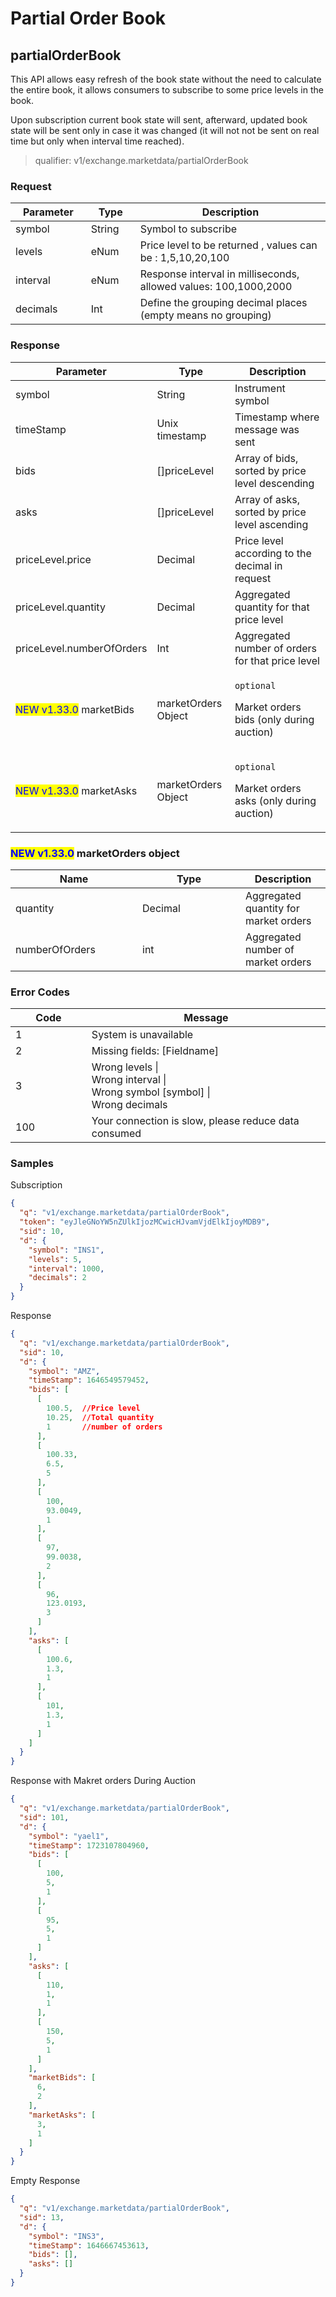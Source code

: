 # Partial Order Book

## partialOrderBook

This API allows easy refresh of the book state without the need to calculate the entire book, it allows consumers to subscribe to some price levels in the book.

Upon subscription current book state will sent,  afterward, updated book state will be sent only in case it was changed (it will not not be sent on real time but only when interval time reached).

>qualifier: v1/exchange.marketdata/partialOrderBook


### **Request**

<table><thead><tr><th width="130.6710763680096">Parameter</th><th width="83">Type</th><th width="469.2">Description</th></tr></thead><tbody><tr><td>symbol</td><td>String</td><td>Symbol to subscribe</td></tr><tr><td>levels</td><td>eNum</td><td>Price level to be returned , values can be : 1,5,10,20,100</td></tr><tr><td>interval</td><td>eNum</td><td>Response interval in milliseconds, allowed values: 100,1000,2000</td></tr><tr><td>decimals</td><td>Int</td><td>Define the grouping decimal places (empty means no grouping)</td></tr></tbody></table>

### **Response**

<table><thead><tr><th width="196.8239997035043">Parameter</th><th width="135">Type</th><th width="403.2">Description</th></tr></thead><tbody><tr><td>symbol</td><td>String</td><td>Instrument symbol </td></tr><tr><td>timeStamp</td><td>Unix timestamp</td><td>Timestamp where message was sent </td></tr><tr><td>bids</td><td>[]priceLevel</td><td>Array of bids, sorted by price level descending</td></tr><tr><td>asks</td><td>[]priceLevel</td><td>Array of asks, sorted by price level ascending</td></tr><tr><td>priceLevel.price</td><td>Decimal</td><td>Price level according to the decimal in request</td></tr><tr><td>priceLevel.quantity</td><td>Decimal</td><td>Aggregated quantity for that price level</td></tr><tr><td>priceLevel.numberOfOrders</td><td>Int</td><td>Aggregated number of orders for that price level</td></tr><tr><td><mark style="color:blue;">NEW v1.33.0</mark> marketBids</td><td>marketOrders Object</td><td><p><code>optional</code></p><p>Market orders bids (only during auction)</p></td></tr><tr><td><mark style="color:blue;">NEW v1.33.0</mark> marketAsks</td><td>marketOrders Object</td><td><p><code>optional</code></p><p>Market orders asks (only during auction)</p></td></tr></tbody></table>

### <mark style="color:blue;">NEW v1.33.0</mark> marketOrders **object**

<table><thead><tr><th width="187">Name</th><th width="149">Type</th><th>Description</th></tr></thead><tbody><tr><td>quantity</td><td>Decimal</td><td>Aggregated quantity for market orders</td></tr><tr><td>numberOfOrders</td><td>int</td><td>Aggregated number of market orders</td></tr></tbody></table>

### **Error Codes**

<table><thead><tr><th width="150">Code</th><th width="554.4285714285713">Message</th></tr></thead><tbody><tr><td>1</td><td>System is unavailable</td></tr><tr><td>2</td><td>Missing fields: [Fieldname]</td></tr><tr><td>3</td><td>Wrong levels |<br>Wrong interval |<br>Wrong symbol [symbol] |<br>Wrong decimals</td></tr><tr><td>100</td><td>Your connection is slow, please reduce data consumed</td></tr></tbody></table>



### **Samples**


Subscription
```json
{
  "q": "v1/exchange.marketdata/partialOrderBook",
  "token": "eyJleGNoYW5nZUlkIjozMCwicHJvamVjdElkIjoyMDB9",
  "sid": 10,
  "d": {
    "symbol": "INS1",
    "levels": 5,
    "interval": 1000,
    "decimals": 2
  }
}
```


Response
```json
{
  "q": "v1/exchange.marketdata/partialOrderBook",
  "sid": 10,
  "d": {
    "symbol": "AMZ",
    "timeStamp": 1646549579452,
    "bids": [
      [
        100.5,  //Price level
        10.25,  //Total quantity 
        1       //number of orders 
      ],
      [
        100.33,
        6.5,
        5
      ],
      [
        100,
        93.0049,
        1
      ],
      [
        97,
        99.0038,
        2
      ],
      [
        96,
        123.0193,
        3
      ]
    ],
    "asks": [
      [
        100.6,
        1.3,
        1
      ],
      [
        101,
        1.3,
        1
      ]
    ]
  }
}
```


Response with Makret orders During Auction
```json
{
  "q": "v1/exchange.marketdata/partialOrderBook",
  "sid": 101,
  "d": {
    "symbol": "yael1",
    "timeStamp": 1723107804960,
    "bids": [
      [
        100,
        5,
        1
      ],
      [
        95,
        5,
        1
      ]
    ],
    "asks": [
      [
        110,
        1,
        1
      ],
      [
        150,
        5,
        1
      ]
    ],
    "marketBids": [
      6,
      2
    ],
    "marketAsks": [
      3,
      1
    ]
  }
}
```


Empty Response
```json
{
  "q": "v1/exchange.marketdata/partialOrderBook",
  "sid": 13,
  "d": {
    "symbol": "INS3",
    "timeStamp": 1646667453613,
    "bids": [],
    "asks": []
  }
}
```



